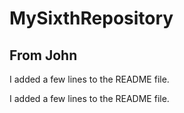 # MySixthRepository

## From John

I added a few lines to the README file.

I added a few lines to the README file.
